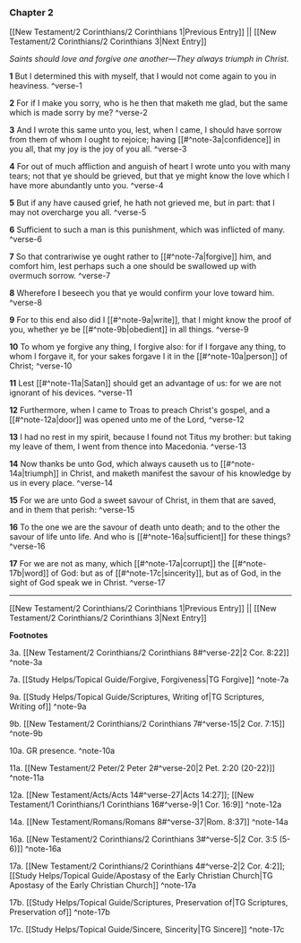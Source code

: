 ### Chapter 2

[[New Testament/2 Corinthians/2 Corinthians 1|Previous Entry]]  ||  [[New Testament/2 Corinthians/2 Corinthians 3|Next Entry]]

*Saints should love and forgive one another—They always triumph in Christ.*

**1**  But I determined this with myself, that I would not come again to you in heaviness. ^verse-1

**2**  For if I make you sorry, who is he then that maketh me glad, but the same which is made sorry by me? ^verse-2

**3**  And I wrote this same unto you, lest, when I came, I should have sorrow from them of whom I ought to rejoice; having [[#^note-3a|confidence]] in you all, that my joy is the joy of you all. ^verse-3

**4**  For out of much affliction and anguish of heart I wrote unto you with many tears; not that ye should be grieved, but that ye might know the love which I have more abundantly unto you. ^verse-4

**5**  But if any have caused grief, he hath not grieved me, but in part: that I may not overcharge you all. ^verse-5

**6**  Sufficient to such a man is this punishment, which was inflicted of many. ^verse-6

**7**  So that contrariwise ye ought rather to [[#^note-7a|forgive]] him, and comfort him, lest perhaps such a one should be swallowed up with overmuch sorrow. ^verse-7

**8**  Wherefore I beseech you that ye would confirm your love toward him. ^verse-8

**9**  For to this end also did I [[#^note-9a|write]], that I might know the proof of you, whether ye be [[#^note-9b|obedient]] in all things. ^verse-9

**10**  To whom ye forgive any thing, I forgive also: for if I forgave any thing, to whom I forgave it, for your sakes forgave I it in the [[#^note-10a|person]] of Christ; ^verse-10

**11**  Lest [[#^note-11a|Satan]] should get an advantage of us: for we are not ignorant of his devices. ^verse-11

**12**  Furthermore, when I came to Troas to preach Christ's gospel, and a [[#^note-12a|door]] was opened unto me of the Lord, ^verse-12

**13**  I had no rest in my spirit, because I found not Titus my brother: but taking my leave of them, I went from thence into Macedonia. ^verse-13

**14**  Now thanks be unto God, which always causeth us to [[#^note-14a|triumph]] in Christ, and maketh manifest the savour of his knowledge by us in every place. ^verse-14

**15**  For we are unto God a sweet savour of Christ, in them that are saved, and in them that perish: ^verse-15

**16**  To the one we are the savour of death unto death; and to the other the savour of life unto life. And who is [[#^note-16a|sufficient]] for these things? ^verse-16

**17**  For we are not as many, which [[#^note-17a|corrupt]] the [[#^note-17b|word]] of God: but as of [[#^note-17c|sincerity]], but as of God, in the sight of God speak we in Christ. ^verse-17


---
[[New Testament/2 Corinthians/2 Corinthians 1|Previous Entry]]  ||  [[New Testament/2 Corinthians/2 Corinthians 3|Next Entry]]


**Footnotes**


3a. [[New Testament/2 Corinthians/2 Corinthians 8#^verse-22|2 Cor. 8:22]] ^note-3a

7a. [[Study Helps/Topical Guide/Forgive, Forgiveness|TG Forgive]] ^note-7a

9a. [[Study Helps/Topical Guide/Scriptures, Writing of|TG Scriptures, Writing of]] ^note-9a

9b. [[New Testament/2 Corinthians/2 Corinthians 7#^verse-15|2 Cor. 7:15]] ^note-9b

10a. GR presence. ^note-10a

11a. [[New Testament/2 Peter/2 Peter 2#^verse-20|2 Pet. 2:20 (20-22)]] ^note-11a

12a. [[New Testament/Acts/Acts 14#^verse-27|Acts 14:27]]; [[New Testament/1 Corinthians/1 Corinthians 16#^verse-9|1 Cor. 16:9]] ^note-12a

14a. [[New Testament/Romans/Romans 8#^verse-37|Rom. 8:37]] ^note-14a

16a. [[New Testament/2 Corinthians/2 Corinthians 3#^verse-5|2 Cor. 3:5 (5-6)]] ^note-16a

17a. [[New Testament/2 Corinthians/2 Corinthians 4#^verse-2|2 Cor. 4:2]]; [[Study Helps/Topical Guide/Apostasy of the Early Christian Church|TG Apostasy of the Early Christian Church]] ^note-17a

17b. [[Study Helps/Topical Guide/Scriptures, Preservation of|TG Scriptures, Preservation of]] ^note-17b

17c. [[Study Helps/Topical Guide/Sincere, Sincerity|TG Sincere]] ^note-17c